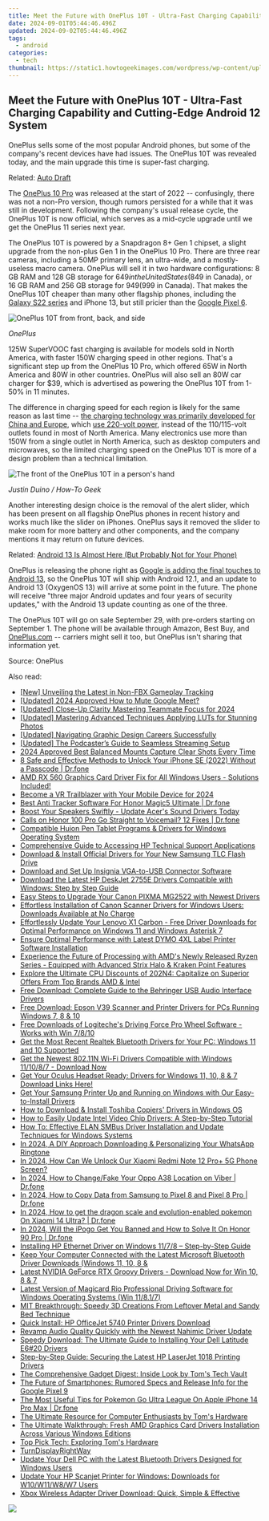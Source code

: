 ```yaml
---
title: Meet the Future with OnePlus 10T - Ultra-Fast Charging Capability and Cutting-Edge Android 12 System
date: 2024-09-01T05:44:46.496Z
updated: 2024-09-02T05:44:46.496Z
tags:
  - android
categories:
  - tech
thumbnail: https://static1.howtogeekimages.com/wordpress/wp-content/uploads/2022/08/The-back-of-the-OnePlus-10T-in-a-persons-hand-copy.jpg
---
```


## Meet the Future with OnePlus 10T - Ultra-Fast Charging Capability and Cutting-Edge Android 12 System

OnePlus sells some of the most popular Android phones, but some of the company's recent devices have had issues. The OnePlus 10T was revealed today, and the main upgrade this time is super-fast charging.

Related: [Auto Draft](https://www.reviewgeek.com/119052/oneplus-10-pro-review-the-third-flagship/) 

 The [OnePlus 10 Pro](https://www.reviewgeek.com/119052/oneplus-10-pro-review-the-third-flagship/) was released at the start of 2022 -- confusingly, there was not a non-Pro version, though rumors persisted for a while that it was still in development. Following the company's usual release cycle, the OnePlus 10T is now official, which serves as a mid-cycle upgrade until we get the OnePlus 11 series next year.

 The OnePlus 10T is powered by a Snapdragon 8+ Gen 1 chipset, a slight upgrade from the non-plus Gen 1 in the OnePlus 10 Pro. There are three rear cameras, including a 50MP primary lens, an ultra-wide, and a mostly-useless macro camera. OnePlus will sell it in two hardware configurations: 8 GB RAM and 128 GB storage for $649 in the United States ($849 in Canada), or 16 GB RAM and 256 GB storage for $949 ($999 in Canada). That makes the OnePlus 10T cheaper than many other flagship phones, including the [Galaxy S22 series](https://www.reviewgeek.com/110468/samsung-galaxy-s22-review-so-close-to-perfection/) and iPhone 13, but still pricier than the [Google Pixel 6](https://www.reviewgeek.com/105353/google-pixel-6-review-this-is-the-android-youve-been-looking-for/).

![OnePlus 10T from front, back, and side](https://static1.howtogeekimages.com/wordpress/wp-content/uploads/2022/08/Image.jpeg) 

_OnePlus_

 125W SuperVOOC fast charging is available for models sold in North America, with faster 150W charging speed in other regions. That's a significant step up from the OnePlus 10 Pro, which offered 65W in North America and 80W in other countries. OnePlus will also sell an 80W car charger for $39, which is advertised as powering the OnePlus 10T from 1-50% in 11 minutes.

 The difference in charging speed for each region is likely for the same reason as last time -- [the charging technology was primarily developed for China and Europe](https://www.xda-developers.com/oneplus-10-pro-65w-charging-north-america/), which [use 220-volt power](https://en.wikipedia.org/wiki/Mains%5Felectricity%5Fby%5Fcountry), instead of the 110/115-volt outlets found in most of North America. Many electronics use more than 150W from a single outlet in North America, such as desktop computers and microwaves, so the limited charging speed on the OnePlus 10T is more of a design problem than a technical limitation.

![The front of the OnePlus 10T in a person's hand](https://static1.howtogeekimages.com/wordpress/wp-content/uploads/2022/08/The-front-of-the-OnePlus-10T-in-a-persons-hand.jpg) 

_Justin Duino / How-To Geek_

 Another interesting design choice is the removal of the alert slider, which has been present on all flagship OnePlus phones in recent history and works much like the slider on iPhones. OnePlus says it removed the slider to make room for more battery and other components, and the company mentions it may return on future devices.

Related: [Android 13 Is Almost Here (But Probably Not for Your Phone)](https://snapchat-videos.techidaily.com/updated-crafting-compact-snaps-via-mac-techniques-for-2024/) 

 OnePlus is releasing the phone right as [Google is adding the final touches to Android 13](https://snapchat-videos.techidaily.com/updated-crafting-compact-snaps-via-mac-techniques-for-2024/), so the OnePlus 10T will ship with Android 12.1, and an update to Android 13 (OxygenOS 13) will arrive at some point in the future. The phone will receive "three major Android updates and four years of security updates," with the Android 13 update counting as one of the three.

 The OnePlus 10T will go on sale September 29, with pre-orders starting on September 1\. The phone will be available through Amazon, Best Buy, and [OnePlus.com](https://onepluscom.pxf.io/c/5597632/916678/12532?subId1=UUhtgUeUpU204984&subId2=ehtg&u=https%3A%2F%2Fwww.oneplus.com%2Fus%2Flaunch%2F10t&ourl=https%3A%2F%2Fwww.oneplus.com%2Flaunch%2F10t) \-- carriers might sell it too, but OnePlus isn't sharing that information yet.

 Source: OnePlus

<ins class="adsbygoogle"
     style="display:block"
     data-ad-format="autorelaxed"
     data-ad-client="ca-pub-7571918770474297"
     data-ad-slot="1223367746"></ins>



<ins class="adsbygoogle"
     style="display:block"
     data-ad-client="ca-pub-7571918770474297"
     data-ad-slot="8358498916"
     data-ad-format="auto"
     data-full-width-responsive="true"></ins>

<span class="atpl-alsoreadstyle">Also read:</span>
<div><ul>
<li><a href="https://screen-sharing-recording.techidaily.com/new-unveiling-the-latest-in-non-fbx-gameplay-tracking/"><u>[New] Unveiling the Latest in Non-FBX Gameplay Tracking</u></a></li>
<li><a href="https://screen-video-capture.techidaily.com/updated-2024-approved-how-to-mute-google-meet/"><u>[Updated] 2024 Approved  How to Mute Google Meet?</u></a></li>
<li><a href="https://fox-http.techidaily.com/updated-close-up-clarity-mastering-teammate-focus-for-2024/"><u>[Updated] Close-Up Clarity  Mastering Teammate Focus for 2024</u></a></li>
<li><a href="https://extra-skills.techidaily.com/updated-mastering-advanced-techniques-applying-luts-for-stunning-photos/"><u>[Updated] Mastering Advanced Techniques  Applying LUTs for Stunning Photos</u></a></li>
<li><a href="https://extra-support.techidaily.com/updated-navigating-graphic-design-careers-successfully/"><u>[Updated] Navigating Graphic Design Careers Successfully</u></a></li>
<li><a href="https://some-skills.techidaily.com/updated-the-podcasters-guide-to-seamless-streaming-setup/"><u>[Updated] The Podcaster’s Guide to Seamless Streaming Setup</u></a></li>
<li><a href="https://extra-tips.techidaily.com/2024-approved-best-balanced-mounts-capture-clear-shots-every-time/"><u>2024 Approved  Best Balanced Mounts  Capture Clear Shots Every Time</u></a></li>
<li><a href="https://iphone-unlock.techidaily.com/8-safe-and-effective-methods-to-unlock-your-iphone-se-2022-without-a-passcode-drfone-by-drfone-ios/"><u>8 Safe and Effective Methods to Unlock Your iPhone SE (2022) Without a Passcode | Dr.fone</u></a></li>
<li><a href="https://hardware-updates.techidaily.com/1722960017247-amd-rx-560-graphics-card-driver-fix-for-all-windows-users-solutions-included/"><u>AMD RX 560 Graphics Card Driver Fix for All Windows Users - Solutions Included!</u></a></li>
<li><a href="https://fox-http.techidaily.com/become-a-vr-trailblazer-with-your-mobile-device-for-2024/"><u>Become a VR Trailblazer with Your Mobile Device for 2024</u></a></li>
<li><a href="https://android-location-track.techidaily.com/best-anti-tracker-software-for-honor-magic5-ultimate-drfone-by-drfone-virtual-android/"><u>Best Anti Tracker Software For Honor Magic5 Ultimate | Dr.fone</u></a></li>
<li><a href="https://hardware-updates.techidaily.com/boost-your-speakers-swiftly-update-acers-sound-drivers-today/"><u>Boost Your Speakers Swiftly - Update Acer's Sound Drivers Today</u></a></li>
<li><a href="https://howto.techidaily.com/calls-on-honor-100-pro-go-straight-to-voicemail-12-fixes-drfone-by-drfone-fix-android-problems-fix-android-problems/"><u>Calls on Honor 100 Pro Go Straight to Voicemail? 12 Fixes | Dr.fone</u></a></li>
<li><a href="https://hardware-updates.techidaily.com/compatible-huion-pen-tablet-programs-and-drivers-for-windows-operating-system/"><u>Compatible Huion Pen Tablet Programs & Drivers for Windows Operating System</u></a></li>
<li><a href="https://hardware-updates.techidaily.com/comprehensive-guide-to-accessing-hp-technical-support-applications/"><u>Comprehensive Guide to Accessing HP Technical Support Applications</u></a></li>
<li><a href="https://hardware-updates.techidaily.com/download-and-install-official-drivers-for-your-new-samsung-tlc-flash-drive/"><u>Download & Install Official Drivers for Your New Samsung TLC Flash Drive</u></a></li>
<li><a href="https://hardware-updates.techidaily.com/download-and-set-up-insignia-vga-to-usb-connector-software/"><u>Download and Set Up Insignia VGA-to-USB Connector Software</u></a></li>
<li><a href="https://hardware-updates.techidaily.com/download-the-latest-hp-deskjet-2755e-drivers-compatible-with-windows-step-by-step-guide/"><u>Download the Latest HP DeskJet 2755E Drivers Compatible with Windows: Step by Step Guide</u></a></li>
<li><a href="https://hardware-updates.techidaily.com/easy-steps-to-upgrade-your-canon-pixma-mg2522-with-newest-drivers/"><u>Easy Steps to Upgrade Your Canon PIXMA MG2522 with Newest Drivers</u></a></li>
<li><a href="https://hardware-updates.techidaily.com/effortless-installation-of-canon-scanner-drivers-for-windows-users-downloads-available-at-no-charge/"><u>Effortless Installation of Canon Scanner Drivers for Windows Users: Downloads Available at No Charge</u></a></li>
<li><a href="https://hardware-updates.techidaily.com/effortlessly-update-your-lenovo-x1-carbon-free-driver-downloads-for-optimal-performance-on-windows-11-and-windows-asterisk-7/"><u>Effortlessly Update Your Lenovo X1 Carbon - Free Driver Downloads for Optimal Performance on Windows 11 and Windows Asterisk 7</u></a></li>
<li><a href="https://hardware-updates.techidaily.com/ensure-optimal-performance-with-latest-dymo-4xl-label-printer-software-installation/"><u>Ensure Optimal Performance with Latest DYMO 4XL Label Printer Software Installation</u></a></li>
<li><a href="https://hardware-updates.techidaily.com/experience-the-future-of-processing-with-amds-newly-released-ryzen-series-equipped-with-advanced-strix-halo-and-kraken-point-features/"><u>Experience the Future of Processing with AMD's Newly Released Ryzen Series - Equipped with Advanced Strix Halo & Kraken Point Features</u></a></li>
<li><a href="https://hardware-updates.techidaily.com/explore-the-ultimate-cpu-discounts-of-202n4-capitalize-on-superior-offers-from-top-brands-amd-and-intel/"><u>Explore the Ultimate CPU Discounts of 202N4: Capitalize on Superior Offers From Top Brands AMD & Intel</u></a></li>
<li><a href="https://hardware-updates.techidaily.com/free-download-complete-guide-to-the-behringer-usb-audio-interface-drivers/"><u>Free Download: Complete Guide to the Behringer USB Audio Interface Drivers</u></a></li>
<li><a href="https://hardware-updates.techidaily.com/free-download-epson-v39-scanner-and-printer-drivers-for-pcs-running-windows-7-8-and-10/"><u>Free Download: Epson V39 Scanner and Printer Drivers for PCs Running Windows 7, 8 & 10</u></a></li>
<li><a href="https://hardware-updates.techidaily.com/free-downloads-of-logiteches-driving-force-pro-wheel-software-works-with-win-7810/"><u>Free Downloads of Logiteche's Driving Force Pro Wheel Software - Works with Win 7/8/10</u></a></li>
<li><a href="https://hardware-updates.techidaily.com/get-the-most-recent-realtek-bluetooth-drivers-for-your-pc-windows-11-and-10-supported/"><u>Get the Most Recent Realtek Bluetooth Drivers for Your PC: Windows 11 and 10 Supported</u></a></li>
<li><a href="https://hardware-updates.techidaily.com/get-the-newest-80211n-wi-fi-drivers-compatible-with-windows-111087-download-now/"><u>Get the Newest 802.11N Wi-Fi Drivers Compatible with Windows 11/10/8/7 - Download Now</u></a></li>
<li><a href="https://hardware-updates.techidaily.com/get-your-oculus-headset-ready-drivers-for-windows-11-10-8-and-7-download-links-here/"><u>Get Your Oculus Headset Ready: Drivers for Windows 11, 10, 8 & 7 Download Links Here!</u></a></li>
<li><a href="https://hardware-updates.techidaily.com/get-your-samsung-printer-up-and-running-on-windows-with-our-easy-to-install-drivers/"><u>Get Your Samsung Printer Up and Running on Windows with Our Easy-to-Install Drivers</u></a></li>
<li><a href="https://hardware-updates.techidaily.com/how-to-download-and-install-toshiba-copiers-drivers-in-windows-os/"><u>How to Download & Install Toshiba Copiers' Drivers in Windows OS</u></a></li>
<li><a href="https://hardware-updates.techidaily.com/how-to-easily-update-intel-video-chip-drivers-a-step-by-step-tutorial/"><u>How to Easily Update Intel Video Chip Drivers: A Step-by-Step Tutorial</u></a></li>
<li><a href="https://hardware-updates.techidaily.com/how-to-effective-elan-smbus-driver-installation-and-update-techniques-for-windows-systems/"><u>How To: Effective ELAN SMBus Driver Installation and Update Techniques for Windows Systems</u></a></li>
<li><a href="https://extra-tips.techidaily.com/in-2024-a-diy-approach-downloading-and-personalizing-your-whatsapp-ringtone/"><u>In 2024, A DIY Approach  Downloading & Personalizing Your WhatsApp Ringtone</u></a></li>
<li><a href="https://unlock-android.techidaily.com/in-2024-how-can-we-unlock-our-xiaomi-redmi-note-12-proplus-5g-phone-screen-by-drfone-android/"><u>In 2024, How Can We Unlock Our Xiaomi Redmi Note 12 Pro+ 5G Phone Screen?</u></a></li>
<li><a href="https://location-social.techidaily.com/in-2024-how-to-changefake-your-oppo-a38-location-on-viber-drfone-by-drfone-virtual-android/"><u>In 2024, How to Change/Fake Your Oppo A38 Location on Viber | Dr.fone</u></a></li>
<li><a href="https://android-transfer.techidaily.com/in-2024-how-to-copy-data-from-samsung-to-pixel-8-and-pixel-8-pro-drfone-by-drfone-transfer-from-android-transfer-from-android/"><u>In 2024, How to Copy Data from Samsung to Pixel 8 and Pixel 8 Pro | Dr.fone</u></a></li>
<li><a href="https://android-pokemon-go.techidaily.com/in-2024-how-to-get-the-dragon-scale-and-evolution-enabled-pokemon-on-xiaomi-14-ultra-drfone-by-drfone-virtual-android/"><u>In 2024, How to get the dragon scale and evolution-enabled pokemon On Xiaomi 14 Ultra? | Dr.fone</u></a></li>
<li><a href="https://phone-solutions.techidaily.com/in-2024-will-the-ipogo-get-you-banned-and-how-to-solve-it-on-honor-90-pro-drfone-by-drfone-virtual-android/"><u>In 2024, Will the iPogo Get You Banned and How to Solve It On Honor 90 Pro | Dr.fone</u></a></li>
<li><a href="https://hardware-updates.techidaily.com/installing-hp-ethernet-driver-on-windows-1178-step-by-step-guide/"><u>Installing HP Ethernet Driver on Windows 11/7/8 – Step-by-Step Guide</u></a></li>
<li><a href="https://hardware-updates.techidaily.com/keep-your-computer-connected-with-the-latest-microsoft-bluetooth-driver-downloads-windows-11-10-8-and/"><u>Keep Your Computer Connected with the Latest Microsoft Bluetooth Driver Downloads (Windows 11, 10, 8 &</u></a></li>
<li><a href="https://hardware-updates.techidaily.com/latest-nvidia-geforce-rtx-groovy-drivers-download-now-for-win-10-8-and-7/"><u>Latest NVIDIA GeForce RTX Groovy Drivers - Download Now for Win 10, 8 & 7</u></a></li>
<li><a href="https://hardware-updates.techidaily.com/latest-version-of-magicard-rio-professional-driving-software-for-windows-operating-systems-win-11817/"><u>Latest Version of Magicard Rio Professional Driving Software for Windows Operating Systems (Win 11/8.1/7)</u></a></li>
<li><a href="https://hardware-tips.techidaily.com/mit-breakthrough-speedy-3d-creations-from-leftover-metal-and-sandy-bed-technique/"><u>MIT Breakthrough: Speedy 3D Creations From Leftover Metal and Sandy Bed Technique</u></a></li>
<li><a href="https://hardware-updates.techidaily.com/quick-install-hp-officejet-5740-printer-drivers-download/"><u>Quick Install: HP OfficeJet 5740 Printer Drivers Download</u></a></li>
<li><a href="https://hardware-updates.techidaily.com/revamp-audio-quality-quickly-with-the-newest-nahimic-driver-update/"><u>Revamp Audio Quality Quickly with the Newest Nahimic Driver Update</u></a></li>
<li><a href="https://hardware-updates.techidaily.com/speedy-download-the-ultimate-guide-to-installing-your-dell-latitude-e620-drivers/"><u>Speedy Download: The Ultimate Guide to Installing Your Dell Latitude E6#20 Drivers</u></a></li>
<li><a href="https://hardware-updates.techidaily.com/step-by-step-guide-securing-the-latest-hp-laserjet-1018-printing-drivers/"><u>Step-by-Step Guide: Securing the Latest HP LaserJet 1018 Printing Drivers</u></a></li>
<li><a href="https://hardware-updates.techidaily.com/the-comprehensive-gadget-digest-inside-look-by-toms-tech-vault/"><u>The Comprehensive Gadget Digest: Inside Look by Tom's Tech Vault</u></a></li>
<li><a href="https://techno-recovery.techidaily.com/the-future-of-smartphones-rumored-specs-and-release-info-for-the-google-pixel-9/"><u>The Future of Smartphones: Rumored Specs and Release Info for the Google Pixel 9</u></a></li>
<li><a href="https://ios-pokemon-go.techidaily.com/the-most-useful-tips-for-pokemon-go-ultra-league-on-apple-iphone-14-pro-max-drfone-by-drfone-virtual-ios/"><u>The Most Useful Tips for Pokemon Go Ultra League On Apple iPhone 14 Pro Max | Dr.fone</u></a></li>
<li><a href="https://hardware-updates.techidaily.com/the-ultimate-resource-for-computer-enthusiasts-by-toms-hardware/"><u>The Ultimate Resource for Computer Enthusiasts by Tom's Hardware</u></a></li>
<li><a href="https://hardware-updates.techidaily.com/the-ultimate-walkthrough-fresh-amd-graphics-card-drivers-installation-across-various-windows-editions/"><u>The Ultimate Walkthrough: Fresh AMD Graphics Card Drivers Installation Across Various Windows Editions</u></a></li>
<li><a href="https://hardware-updates.techidaily.com/top-pick-tech-exploring-toms-hardware/"><u>Top Pick Tech: Exploring Tom's Hardware</u></a></li>
<li><a href="https://graphic-issues.techidaily.com/turndisplayrightway/"><u>TurnDisplayRightWay</u></a></li>
<li><a href="https://hardware-updates.techidaily.com/update-your-dell-pc-with-the-latest-bluetooth-drivers-designed-for-windows-users/"><u>Update Your Dell PC with the Latest Bluetooth Drivers Designed for Windows Users</u></a></li>
<li><a href="https://hardware-updates.techidaily.com/1722962379673-update-your-hp-scanjet-printer-for-windows-downloads-for-w10w11w8w7-users/"><u>Update Your HP Scanjet Printer for Windows: Downloads for W10/W11/W8/W7 Users</u></a></li>
<li><a href="https://hardware-updates.techidaily.com/xbox-wireless-adapter-driver-download-quick-simple-and-effective/"><u>Xbox Wireless Adapter Driver Download: Quick, Simple & Effective</u></a></li>
</ul></div>

<!-- affiliate ads begin -->
<a href="https://secure.2checkout.com/order/checkout.php?PRODS=4620780&QTY=1&AFFILIATE=108875&CART=1"><img src="https://secure.avangate.com/images/merchant/07dd4d5a72f5740ef0f035f201951476/728__90banner.jpg" border="0"></a>
<!-- affiliate ads end -->
